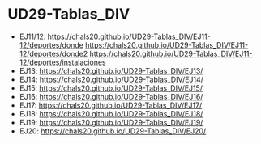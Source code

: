 # UD29-Tablas_DIV

- EJ11/12:
https://chals20.github.io/UD29-Tablas_DIV/EJ11-12/deportes/donde
https://chals20.github.io/UD29-Tablas_DIV/EJ11-12/deportes/donde2
https://chals20.github.io/UD29-Tablas_DIV/EJ11-12/deportes/instalaciones
- EJ13:
https://chals20.github.io/UD29-Tablas_DIV/EJ13/
- EJ14:
https://chals20.github.io/UD29-Tablas_DIV/EJ14/
- EJ15:
https://chals20.github.io/UD29-Tablas_DIV/EJ15/
- EJ16:
https://chals20.github.io/UD29-Tablas_DIV/EJ16/
- EJ17:
https://chals20.github.io/UD29-Tablas_DIV/EJ17/
- EJ18:
https://chals20.github.io/UD29-Tablas_DIV/EJ18/
- EJ19:
https://chals20.github.io/UD29-Tablas_DIV/EJ19/
- EJ20:
https://chals20.github.io/UD29-Tablas_DIV/EJ20/
